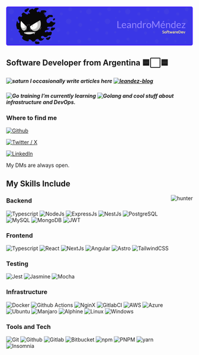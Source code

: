 ![Header](./leanmendez.png)


<h2 align="left">Software Developer from Argentina 🟦⬜🟦</h2>

<h5><img alt="saturn" src="https://i.gifer.com/WXfF.gif" height="25px" /> I occasionally write articles here <a href="https://leandez.netlify.app/" target="_blank" ><img alt="leandez-blog" src="https://img.shields.io/badge/LeanDez%20Blog-%23FFFFFF?style=flat-square" /></a></h5> 

<h5><img alt="Go training" src="https://miro.medium.com/v2/resize:fit:500/0*wesTyStxrYGf6iK2.gif" height="45px"> I’m currently learning  <img alt="Golang" src="https://img.shields.io/badge/Go-00ADD8?style=flat-square&logo=go&logoColor=white" /> and cool stuff about infrastructure and DevOps. </h5> 


<h3>Where to find me</h3>
<span>
  <p><a href="https://github.com/LeanMendez" target="_blank"><img alt="Github" src="https://img.shields.io/badge/GitHub-%2312100E.svg?&style=for-the-badge&logo=Github&logoColor=white" /></a></p>
  <p><a href="https://twitter.com/Mr_Leomendez" target="_blank"><img alt="Twitter / X" src="https://img.shields.io/badge/twitter-%231DA1F2.svg?&style=for-the-badge&logo=twitter&logoColor=white" /></a> </p>
  <p><a href="https://www.linkedin.com/in/leandroamendez" target="_blank"><img alt="LinkedIn" src="https://img.shields.io/badge/linkedin-%230077B5.svg?&style=for-the-badge&logo=linkedin&logoColor=white" /></a></p>
</span>
<p>My DMs are always open.</p>



<div align="left">
  <h2>My Skills Include </h2> 
  <img align="right" alt="hunter" src="https://i.gifer.com/YdBN.gif" height="550px" />
  <h3 >Backend</h3>
  <span> 
  <img alt="Typescript" src= "https://img.shields.io/badge/TypeScript-%23007ACC.svg?style=for-the-badge&logo=typescript&logoColor=white"/>
  <img alt="NodeJs" src="https://img.shields.io/badge/node.js-6DA55F?style=for-the-badge&logo=node.js&logoColor=white" />
  <img alt="ExpressJs" src="https://img.shields.io/badge/express.js-%23404d59.svg?style=for-the-badge&logo=express&logoColor=%2361DAFB" />
  <img alt="NestJs" src="https://img.shields.io/badge/nestjs-%23EA285E.svg?style=for-the-badge&logo=nestjs&logoColor=white" />
  <img alt="PostgreSQL" src="https://img.shields.io/badge/postgres-%23316192.svg?style=for-the-badge&logo=postgresql&logoColor=white" />
  <img alt="MySQL" src="https://img.shields.io/badge/mysql-4479A1.svg?style=for-the-badge&logo=mysql&logoColor=white" />
  <img alt="MongoDB" src="https://img.shields.io/badge/MongoDB-%234ea94b.svg?style=for-the-badge&logo=mongodb&logoColor=white" />
  <img alt="JWT" src="https://img.shields.io/badge/JWT-black?style=for-the-badge&logo=JSON%20web%20tokens" />
  </span>  
<h3 >Frontend</h3>
<span>
  <img alt="Typescript" src= "https://img.shields.io/badge/TypeScript-%23007ACC.svg?style=for-the-badge&logo=typescript&logoColor=white"/>
  <img alt="React" src="https://img.shields.io/badge/-React-45b8d8?style=for-the-badge&logo=react&logoColor=white" />
  <img alt="NextJs" src="https://img.shields.io/badge/Next-black?style=for-the-badge&logo=next.js&logoColor=white" />
  <img alt="Angular" src="https://img.shields.io/badge/-Angular-DD0031?style=for-the-badge&logo=angular&logoColor=white" />
  <img alt="Astro" src="https://img.shields.io/badge/astro-%232C2052.svg?style=for-the-badge&logo=astro&logoColor=orange" />
  <img alt="TailwindCSS" src="https://img.shields.io/badge/tailwindcss-%2338B2AC.svg?style=for-the-badge&logo=tailwind-css&logoColor=white" />
</span> 
<h3 >Testing</h3>
<span>
  <img alt="Jest" src= "https://img.shields.io/badge/-jest-%2315C213?style=for-the-badge&logo=jest&logoColor=white"/>
  <img alt="Jasmine" src="https://img.shields.io/badge/-Jasmine-%238A4182?style=for-the-badge&logo=Jasmine&logoColor=white" />
  <img alt="Mocha" src="https://img.shields.io/badge/-mocha-%238D6748?style=for-the-badge&logo=mocha&logoColor=white" />
</span> 
<h3 >Infrastructure</h3>
<span>
  <img alt="Docker" src="https://img.shields.io/badge/docker-%230db7ed.svg?style=for-the-badge&logo=docker&logoColor=white" />
  <img alt="Github Actions" src="https://img.shields.io/badge/github%20actions-%232671E5.svg?style=for-the-badge&logo=githubactions&logoColor=white" />
  <img alt="NginX" src="https://img.shields.io/badge/nginx-%23009639.svg?style=for-the-badge&logo=nginx&logoColor=white" />
  <img alt="GitlabCI" src="https://img.shields.io/badge/gitlab%20ci-%23181717.svg?style=for-the-badge&logo=gitlab&logoColor=white" />
  <img alt="AWS" src="https://img.shields.io/badge/AWS-%23FF9900.svg?style=for-the-badge&logo=amazon-aws&logoColor=white" />
  <img alt="Azure" src="https://img.shields.io/badge/azure-%230072C6.svg?style=for-the-badge&logo=microsoftazure&logoColor=white" />
  <img alt="Ubuntu" src="https://img.shields.io/badge/Ubuntu-E95420?style=for-the-badge&logo=ubuntu&logoColor=white" /> 
  <img alt="Manjaro" src="https://img.shields.io/badge/Manjaro-35BF5C?style=for-the-badge&logo=Manjaro&logoColor=white" /> 
  <img alt="Alphine" src="https://img.shields.io/badge/Alpine_Linux-%230D597F.svg?style=for-the-badge&logo=alpine-linux&logoColor=white" /> 
  <img alt="Linux" src="https://img.shields.io/badge/Linux-FCC624?style=for-the-badge&logo=linux&logoColor=white" />
  <img alt="Windows" src="https://img.shields.io/badge/Windows-0078D6?style=for-the-badge&logo=windows&logoColor=white" />
</span>
<h3 >Tools and Tech</h3>
<span>
  <img alt="Git" src="https://img.shields.io/badge/git-%23F05033.svg?style=for-the-badge&logo=git&logoColor=white" />
  <img alt="Github" src="https://img.shields.io/badge/github-%23121011.svg?style=for-the-badge&logo=github&logoColor=white" />
  <img alt="Gitlab" src="https://img.shields.io/badge/gitlab-%23181717.svg?style=for-the-badge&logo=gitlab&logoColor=FCA326" />
  <img alt="Bitbucket" src="https://img.shields.io/badge/Bitbucket-0078D6?style=for-the-badge&logo=bitbucket&logoColor=white" />
  <img alt="npm" src="https://img.shields.io/badge/-npm-white?style=for-the-badge&logo=npm&logoColor=DD0031" />
  <img alt="PNPM" src="https://img.shields.io/badge/pnpm-%23252525.svg?style=for-the-badge&logo=pnpm&logoColor=f69220" />
  <img alt="yarn" src="https://img.shields.io/badge/yarn-white?style=for-the-badge&logo=yarn&logoColor=0078D6" />
  <img alt="Insomnia" src="https://img.shields.io/badge/Insomnia-black?style=for-the-badge&logo=insomnia&logoColor=5849BE" />
</span> 
</div>

